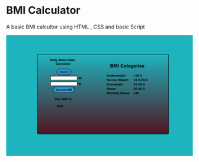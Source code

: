 # BMI Calculator
 A basic BMI calcultor using HTML , CSS and basic Script
 

![](BMICalci/src/demo.png)

